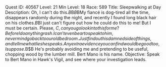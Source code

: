 Quest ID: 40567
Level: 21
Min Level: 18
Race: 589
Title: Sleepwalking at Day
Description: Oh, I can't do this.$B$B<She sighs loudly and massages her eyes.>$B$BMy fiancé is dog-tired all the time, disappears randomly during the night, and recently I found long black hair on his clothes.$B$BI just can't figure out how he could do this to me! But I must be certain. Please, $C, can you go look into this for me? Before I do anything rash. I can't even bear to speak to him, never mind go back to our old bedroom. Just find out his damned side of things, and tell me what lies he speaks. Any extra evidence you can find would be good too, I suppose.$B$B<She screws her face up tightly.> He's probably avoiding me and pretending to be useful, chopping wood by the lumber mill. Bert Mano is his name.
Objective: Speak to Bert Mano in Hawk's Vigil, and see where your investigation leads.
